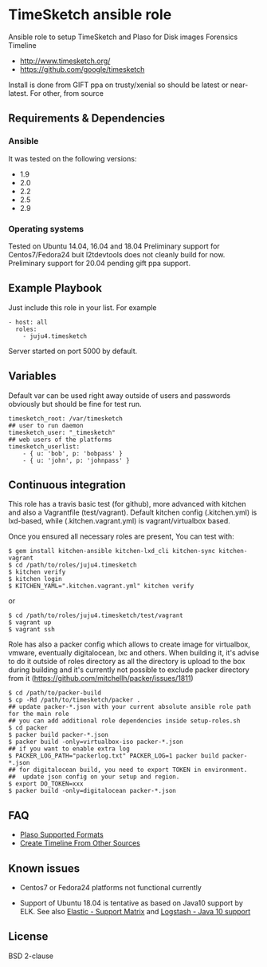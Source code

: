 # TimeSketch ansible role

Ansible role to setup TimeSketch and Plaso for Disk images Forensics Timeline
- http://www.timesketch.org/
- https://github.com/google/timesketch

Install is done from GIFT ppa on trusty/xenial so should be latest or near-latest.
For other, from source

## Requirements & Dependencies

### Ansible
It was tested on the following versions:
 * 1.9
 * 2.0
 * 2.2
 * 2.5
 * 2.9

### Operating systems

Tested on Ubuntu 14.04, 16.04 and 18.04
Preliminary support for Centos7/Fedora24 buit l2tdevtools does not cleanly build for now.
Preliminary support for 20.04 pending gift ppa support.

## Example Playbook

Just include this role in your list.
For example

```
- host: all
  roles:
    - juju4.timesketch
```

Server started on port 5000 by default.

## Variables

Default var can be used right away outside of users and passwords obviously but should be fine for test run.

```
timesketch_root: /var/timesketch
## user to run daemon
timesketch_user: "_timesketch"
## web users of the platforms
timesketch_userlist:
    - { u: 'bob', p: 'bobpass' }
    - { u: 'john', p: 'johnpass' }
```

## Continuous integration

This role has a travis basic test (for github), more advanced with kitchen and also a Vagrantfile (test/vagrant).
Default kitchen config (.kitchen.yml) is lxd-based, while (.kitchen.vagrant.yml) is vagrant/virtualbox based.

Once you ensured all necessary roles are present, You can test with:
```
$ gem install kitchen-ansible kitchen-lxd_cli kitchen-sync kitchen-vagrant
$ cd /path/to/roles/juju4.timesketch
$ kitchen verify
$ kitchen login
$ KITCHEN_YAML=".kitchen.vagrant.yml" kitchen verify
```
or
```
$ cd /path/to/roles/juju4.timesketch/test/vagrant
$ vagrant up
$ vagrant ssh
```

Role has also a packer config which allows to create image for virtualbox, vmware, eventually digitalocean, lxc and others.
When building it, it's advise to do it outside of roles directory as all the directory is upload to the box during building 
and it's currently not possible to exclude packer directory from it (https://github.com/mitchellh/packer/issues/1811)
```
$ cd /path/to/packer-build
$ cp -Rd /path/to/timesketch/packer .
## update packer-*.json with your current absolute ansible role path for the main role
## you can add additional role dependencies inside setup-roles.sh
$ cd packer
$ packer build packer-*.json
$ packer build -only=virtualbox-iso packer-*.json
## if you want to enable extra log
$ PACKER_LOG_PATH="packerlog.txt" PACKER_LOG=1 packer build packer-*.json
## for digitalocean build, you need to export TOKEN in environment.
##  update json config on your setup and region.
$ export DO_TOKEN=xxx
$ packer build -only=digitalocean packer-*.json
```

## FAQ

* [Plaso Supported Formats](https://plaso.readthedocs.io/en/latest/sources/Supported-formats.html)
* [Create Timeline From Other Sources](https://github.com/google/timesketch/blob/master/docs/developers/api-upload-data.md)

## Known issues

* Centos7 or Fedora24 platforms not functional currently

* Support of Ubuntu 18.04 is tentative as based on Java10 support by ELK. See also [Elastic - Support Matrix](https://www.elastic.co/support/matrix#matrix_jvm) and [Logstash - Java 10 support](https://github.com/elastic/logstash/issues/9345)

## License

BSD 2-clause


